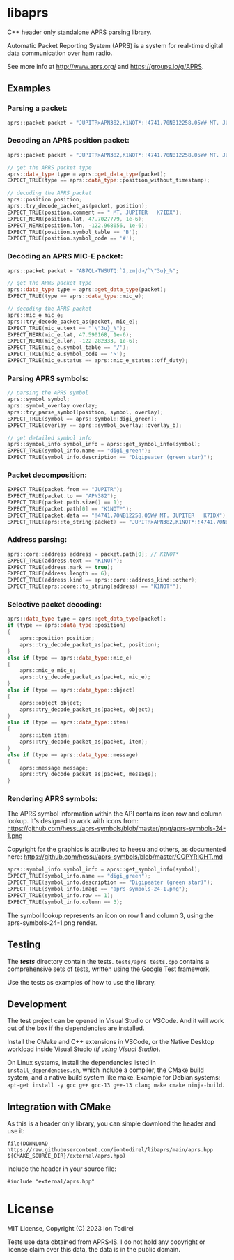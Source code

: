 # libaprs

C++ header only standalone APRS parsing library.

Automatic Packet Reporting System (APRS) is a system for real-time digital data communication over ham radio.

See more info at http://www.aprs.org/ and https://groups.io/g/APRS.

## Examples

### Parsing a packet:

``` cpp
aprs::packet packet = "JUPITR>APN382,K1NOT*:!4741.70NB12258.05W# MT. JUPITER   K7IDX";
```

### Decoding an APRS position packet:

``` cpp
aprs::packet packet = "JUPITR>APN382,K1NOT*:!4741.70NB12258.05W# MT. JUPITER   K7IDX";

// get the APRS packet type
aprs::data_type type = aprs::get_data_type(packet);
EXPECT_TRUE(type == aprs::data_type::position_without_timestamp);

// decoding the APRS packet
aprs::position position;
aprs::try_decode_packet_as(packet, position);
EXPECT_TRUE(position.comment == " MT. JUPITER   K7IDX");
EXPECT_NEAR(position.lat, 47.7027779, 1e-6);
EXPECT_NEAR(position.lon, -122.968056, 1e-6);
EXPECT_TRUE(position.symbol_table == 'B');
EXPECT_TRUE(position.symbol_code == '#');
```

### Decoding an APRS MIC-E packet:

``` cpp
aprs::packet packet = "AB7QL>TWSUTQ:`2,zm|d>/`\"3u}_%";

// get the APRS packet type
aprs::data_type type = aprs::get_data_type(packet);
EXPECT_TRUE(type == aprs::data_type::mic_e);

// decoding the APRS packet
aprs::mic_e mic_e;
aprs::try_decode_packet_as(packet, mic_e);
EXPECT_TRUE(mic_e.text == "`\"3u}_%");
EXPECT_NEAR(mic_e.lat, 47.590168, 1e-6);
EXPECT_NEAR(mic_e.lon, -122.282333, 1e-6);
EXPECT_TRUE(mic_e.symbol_table == '/');
EXPECT_TRUE(mic_e.symbol_code == '>');
EXPECT_TRUE(mic_e.status == aprs::mic_e_status::off_duty);
```

### Parsing APRS symbols:

``` cpp
// parsing the APRS symbol
aprs::symbol symbol;
aprs::symbol_overlay overlay;
aprs::try_parse_symbol(position, symbol, overlay);
EXPECT_TRUE(symbol == aprs::symbol::digi_green);
EXPECT_TRUE(overlay == aprs::symbol_overlay::overlay_b);

// get detailed symbol info
aprs::symbol_info symbol_info = aprs::get_symbol_info(symbol);
EXPECT_TRUE(symbol_info.name == "digi_green");
EXPECT_TRUE(symbol_info.description == "Digipeater (green star)");
```

### Packet decomposition:

``` cpp
EXPECT_TRUE(packet.from == "JUPITR");
EXPECT_TRUE(packet.to == "APN382");
EXPECT_TRUE(packet.path.size() == 1);
EXPECT_TRUE(packet.path[0] == "K1NOT*");
EXPECT_TRUE(packet.data == "!4741.70NB12258.05W# MT. JUPITER   K7IDX");
EXPECT_TRUE(aprs::to_string(packet) == "JUPITR>APN382,K1NOT*:!4741.70NB12258.05W# MT. JUPITER   K7IDX");
```

### Address parsing:

``` cpp
aprs::core::address address = packet.path[0]; // K1NOT*
EXPECT_TRUE(address.text == "K1NOT");
EXPECT_TRUE(address.mark == true);
EXPECT_TRUE(address.length == 6);
EXPECT_TRUE(address.kind == aprs::core::address_kind::other);
EXPECT_TRUE(aprs::core::to_string(address) == "K1NOT*");
```

### Selective packet decoding:

``` cpp
aprs::data_type type = aprs::get_data_type(packet);
if (type == aprs::data_type::position)
{
    aprs::position position;
    aprs::try_decode_packet_as(packet, position);
}
else if (type == aprs::data_type::mic_e)
{
    aprs::mic_e mic_e;
    aprs::try_decode_packet_as(packet, mic_e);
}
else if (type == aprs::data_type::object)
{
    aprs::object object;
    aprs::try_decode_packet_as(packet, object);
}
else if (type == aprs::data_type::item)
{
    aprs::item item;
    aprs::try_decode_packet_as(packet, item);
}
else if (type == aprs::data_type::message)
{
    aprs::message message;
    aprs::try_decode_packet_as(packet, message);
}
```

### Rendering APRS symbols:

The APRS symbol information within the API contains icon row and column lookup. It's designed to work with icons from: https://github.com/hessu/aprs-symbols/blob/master/png/aprs-symbols-24-1.png

Copyright for the graphics is attributed to heesu and others, as documented here: https://github.com/hessu/aprs-symbols/blob/master/COPYRIGHT.md

``` cpp
aprs::symbol_info symbol_info = aprs::get_symbol_info(symbol);
EXPECT_TRUE(symbol_info.name == "digi_green");
EXPECT_TRUE(symbol_info.description == "Digipeater (green star)");
EXPECT_TRUE(symbol_info.image == "aprs-symbols-24-1.png");
EXPECT_TRUE(symbol_info.row == 1);
EXPECT_TRUE(symbol_info.column == 3);
```

The symbol lookup represents an icon on row 1 and column 3, using the aprs-symbols-24-1.png render.

## Testing

The ***tests*** directory contain the tests. `tests/aprs_tests.cpp` contains a comprehensive sets of tests, written using the Google Test framework.

Use the tests as examples of how to use the library.

## Development

The test project can be opened in Visual Studio or VSCode. And it will work out of the box if the dependencies are installed.

Install the CMake and C++ extensions in VSCode, or the Native Desktop workload inside Visual Studio (*if using Visual Studio*).

On Linux systems, install the dependencies listed in `install_dependencies.sh`, which include a compiler, the CMake build system, and a native build system like make. Example for Debian systems: `apt-get install -y gcc g++ gcc-13 g++-13 clang make cmake ninja-build`.

## Integration with CMake

As this is a header only library, you can simple download the header and use it:

`file(DOWNLOAD
    https://raw.githubusercontent.com/iontodirel/libaprs/main/aprs.hpp
    ${CMAKE_SOURCE_DIR}/external/aprs.hpp)`

Include the header in your source file:

`#include "external/aprs.hpp"`

# License

MIT License, Copyright (C) 2023 Ion Todirel

Tests use data obtained from APRS-IS. I do not hold any copyright or license claim over this data, the data is in the public domain.